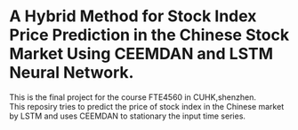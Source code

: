 # A Hybrid Method for Stock Index Price Prediction in the Chinese Stock Market Using CEEMDAN and LSTM Neural Network.
This is the final project for the course FTE4560 in CUHK,shenzhen.  
This reposiry tries to predict the price of stock index in the Chinese market by LSTM and uses CEEMDAN to stationary the input time series.  

